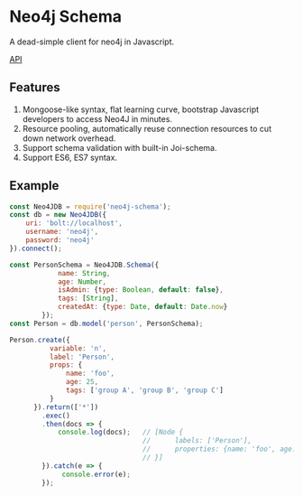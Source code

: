 # Neo4j Schema

A dead-simple client for neo4j in Javascript.

[API](https://hastingsyoung.github.io/neo4j-schema/)

## Features
1. Mongoose-like syntax, flat learning curve, bootstrap Javascript developers to access Neo4J in minutes.
2. Resource pooling, automatically reuse connection resources to cut down network overhead.
3. Support schema validation with built-in Joi-schema.
4. Support ES6, ES7 syntax.

## Example
```javascript
const Neo4JDB = require('neo4j-schema');
const db = new Neo4JDB({
    uri: 'bolt://localhost',
    username: 'neo4j',
    password: 'neo4j'
}).connect();

const PersonSchema = Neo4JDB.Schema({
            name: String,
            age: Number,
            isAdmin: {type: Boolean, default: false},
            tags: [String],
            createdAt: {type: Date, default: Date.now}
        });
const Person = db.model('person', PersonSchema);

Person.create({
          variable: 'n',
          label: 'Person',
          props: {
              name: 'foo',
              age: 25,
              tags: ['group A', 'group B', 'group C']
          }
      }).return(['*'])
        .exec()
        .then(docs => {
            console.log(docs);   // [Node {
                                 //      labels: ['Person'],
                                 //      properties: {name: 'foo', age: 25, tags: ['group A', 'group B', 'group C'], isAdmin: false, createdAt: 1529831729}
                                 // }]
        }).catch(e => {
             console.error(e);
        });
```